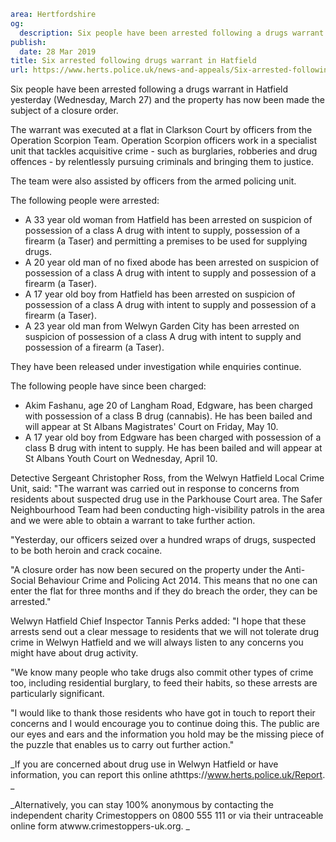 ```yaml
area: Hertfordshire
og:
  description: Six people have been arrested following a drugs warrant in Hatfield yesterday (Wednesday, March 27) and the property has now been made the subject of a closure order.
publish:
  date: 28 Mar 2019
title: Six arrested following drugs warrant in Hatfield
url: https://www.herts.police.uk/news-and-appeals/Six-arrested-following-drugs-warrant-in-Hatfield-2820MD
```

Six people have been arrested following a drugs warrant in Hatfield yesterday (Wednesday, March 27) and the property has now been made the subject of a closure order.

The warrant was executed at a flat in Clarkson Court by officers from the Operation Scorpion Team. Operation Scorpion officers work in a specialist unit that tackles acquisitive crime - such as burglaries, robberies and drug offences - by relentlessly pursuing criminals and bringing them to justice.

The team were also assisted by officers from the armed policing unit.

The following people were arrested:

 * A 33 year old woman from Hatfield has been arrested on suspicion of possession of a class A drug with intent to supply, possession of a firearm (a Taser) and permitting a premises to be used for supplying drugs.
 * A 20 year old man of no fixed abode has been arrested on suspicion of possession of a class A drug with intent to supply and possession of a firearm (a Taser).
 * A 17 year old boy from Hatfield has been arrested on suspicion of possession of a class A drug with intent to supply and possession of a firearm (a Taser).
 * A 23 year old man from Welwyn Garden City has been arrested on suspicion of possession of a class A drug with intent to supply and possession of a firearm (a Taser).

They have been released under investigation while enquiries continue.

The following people have since been charged:

 * Akim Fashanu, age 20 of Langham Road, Edgware, has been charged with possession of a class B drug (cannabis). He has been bailed and will appear at St Albans Magistrates' Court on Friday, May 10.
 * A 17 year old boy from Edgware has been charged with possession of a class B drug with intent to supply. He has been bailed and will appear at St Albans Youth Court on Wednesday, April 10.

Detective Sergeant Christopher Ross, from the Welwyn Hatfield Local Crime Unit, said: "The warrant was carried out in response to concerns from residents about suspected drug use in the Parkhouse Court area. The Safer Neighbourhood Team had been conducting high-visibility patrols in the area and we were able to obtain a warrant to take further action.

"Yesterday, our officers seized over a hundred wraps of drugs, suspected to be both heroin and crack cocaine.

"A closure order has now been secured on the property under the Anti-Social Behaviour Crime and Policing Act 2014. This means that no one can enter the flat for three months and if they do breach the order, they can be arrested."

Welwyn Hatfield Chief Inspector Tannis Perks added: "I hope that these arrests send out a clear message to residents that we will not tolerate drug crime in Welwyn Hatfield and we will always listen to any concerns you might have about drug activity.

"We know many people who take drugs also commit other types of crime too, including residential burglary, to feed their habits, so these arrests are particularly significant.

"I would like to thank those residents who have got in touch to report their concerns and I would encourage you to continue doing this. The public are our eyes and ears and the information you hold may be the missing piece of the puzzle that enables us to carry out further action."

_If you are concerned about drug use in Welwyn Hatfield or have information, you can report this online athttps://www.herts.police.uk/Report. _

_Alternatively, you can stay 100% anonymous by contacting the independent charity Crimestoppers on 0800 555 111 or via their untraceable online form atwww.crimestoppers-uk.org. _
